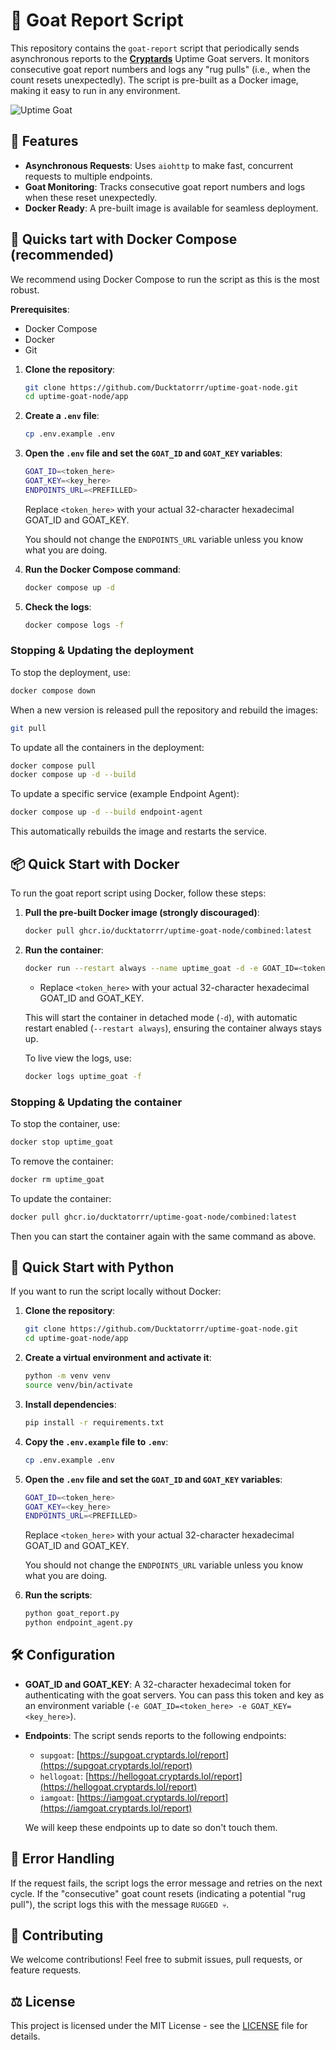 # 🐐 Goat Report Script

This repository contains the `goat-report` script that periodically sends asynchronous reports to the [**Cryptards**](https://cryptards.lol/) Uptime Goat servers. It monitors consecutive goat report numbers and logs any "rug pulls" (i.e., when the count resets unexpectedly). The script is pre-built as a Docker image, making it easy to run in any environment.

![Uptime Goat](assets/goattime.jpg)

## 🚀 Features

- **Asynchronous Requests**: Uses `aiohttp` to make fast, concurrent requests to multiple endpoints.
- **Goat Monitoring**: Tracks consecutive goat report numbers and logs when these reset unexpectedly.
- **Docker Ready**: A pre-built image is available for seamless deployment.

## 🐙 Quicks tart with Docker Compose (recommended)

We recommend using Docker Compose to run the script as this is the most robust.

**Prerequisites**:

- Docker Compose
- Docker
- Git

1. **Clone the repository**:

   ```bash
   git clone https://github.com/Ducktatorrr/uptime-goat-node.git
   cd uptime-goat-node/app
   ```

2. **Create a `.env` file**:

   ```bash
   cp .env.example .env
   ```

3. **Open the `.env` file and set the `GOAT_ID` and `GOAT_KEY` variables**:

   ```bash
   GOAT_ID=<token_here>
   GOAT_KEY=<key_here>
   ENDPOINTS_URL=<PREFILLED>
   ```

   Replace `<token_here>` with your actual 32-character hexadecimal GOAT_ID and GOAT_KEY.

   You should not change the `ENDPOINTS_URL` variable unless you know what you are doing.

4. **Run the Docker Compose command**:

   ```bash
   docker compose up -d
   ```

5. **Check the logs**:
   ```bash
   docker compose logs -f
   ```

### Stopping & Updating the deployment

To stop the deployment, use:

```bash
docker compose down
```

When a new version is released pull the repository and rebuild the images:

```bash
git pull
```

To update all the containers in the deployment:

```bash
docker compose pull
docker compose up -d --build
```

To update a specific service (example Endpoint Agent):

```bash
docker compose up -d --build endpoint-agent
```

This automatically rebuilds the image and restarts the service.

## 📦 Quick Start with Docker

To run the goat report script using Docker, follow these steps:

1. **Pull the pre-built Docker image (strongly discouraged)**:

   ```bash
   docker pull ghcr.io/ducktatorrr/uptime-goat-node/combined:latest
   ```

2. **Run the container**:

   ```bash
   docker run --restart always --name uptime_goat -d -e GOAT_ID=<token_here> -e GOAT_KEY=<key_here> -e ENDPOINTS_URL=https://raw.githubusercontent.com/1rabbit/goat_servers/refs/heads/main/uptime_endpoints ghcr.io/ducktatorrr/uptime-goat-node/combined:latest
   ```

   - Replace `<token_here>` with your actual 32-character hexadecimal GOAT_ID and GOAT_KEY.

   This will start the container in detached mode (`-d`), with automatic restart enabled (`--restart always`), ensuring the container always stays up.

   To live view the logs, use:

   ```bash
   docker logs uptime_goat -f
   ```

### Stopping & Updating the container

To stop the container, use:

```bash
docker stop uptime_goat
```

To remove the container:

```bash
docker rm uptime_goat
```

To update the container:

```bash
docker pull ghcr.io/ducktatorrr/uptime-goat-node/combined:latest
```

Then you can start the container again with the same command as above.

## 🐍 Quick Start with Python

If you want to run the script locally without Docker:

1. **Clone the repository**:

   ```bash
   git clone https://github.com/Ducktatorrr/uptime-goat-node.git
   cd uptime-goat-node/app
   ```

2. **Create a virtual environment and activate it**:

   ```bash
   python -m venv venv
   source venv/bin/activate
   ```

3. **Install dependencies**:

   ```bash
   pip install -r requirements.txt
   ```

4. **Copy the `.env.example` file to `.env`**:

   ```bash
   cp .env.example .env
   ```

5. **Open the `.env` file and set the `GOAT_ID` and `GOAT_KEY` variables**:

   ```bash
   GOAT_ID=<token_here>
   GOAT_KEY=<key_here>
   ENDPOINTS_URL=<PREFILLED>
   ```

   Replace `<token_here>` with your actual 32-character hexadecimal GOAT_ID and GOAT_KEY.

   You should not change the `ENDPOINTS_URL` variable unless you know what you are doing.

6. **Run the scripts**:
   ```bash
   python goat_report.py
   python endpoint_agent.py
   ```

## 🛠 Configuration

- **GOAT_ID and GOAT_KEY**: A 32-character hexadecimal token for authenticating with the goat servers. You can pass this token and key as an environment variable (`-e GOAT_ID=<token_here> -e GOAT_KEY=<key_here>`).

- **Endpoints**: The script sends reports to the following endpoints:

  - `supgoat`: [https://supgoat.cryptards.lol/report](https://supgoat.cryptards.lol/report)
  - `hellogoat`: [https://hellogoat.cryptards.lol/report](https://hellogoat.cryptards.lol/report)
  - `iamgoat`: [https://iamgoat.cryptards.lol/report](https://iamgoat.cryptards.lol/report)

  We will keep these endpoints up to date so don't touch them.

## 🐛 Error Handling

If the request fails, the script logs the error message and retries on the next cycle. If the "consecutive" goat count resets (indicating a potential "rug pull"), the script logs this with the message `RUGGED 💀`.

## 🎉 Contributing

We welcome contributions! Feel free to submit issues, pull requests, or feature requests.

## ⚖️ License

This project is licensed under the MIT License - see the [LICENSE](LICENSE) file for details.
